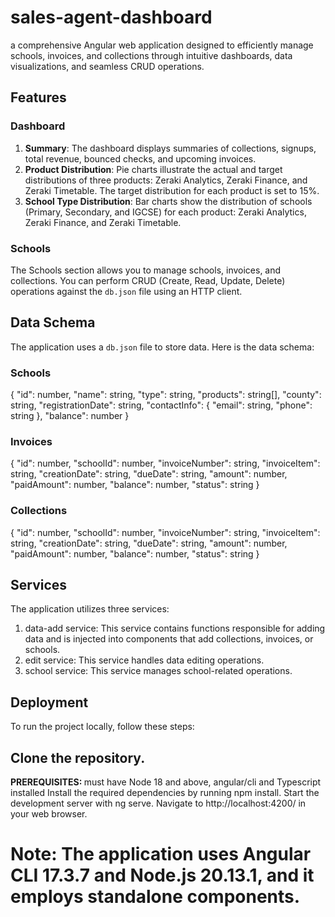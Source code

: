 # sales-agent-dashboard
a comprehensive Angular web application designed to efficiently manage schools, invoices, and collections through intuitive dashboards, data visualizations, and seamless CRUD operations.

## Features

### Dashboard

1. **Summary**: The dashboard displays summaries of collections, signups, total revenue, bounced checks, and upcoming invoices.
2. **Product Distribution**: Pie charts illustrate the actual and target distributions of three products: Zeraki Analytics, Zeraki Finance, and Zeraki Timetable. The target distribution for each product is set to 15%.
3. **School Type Distribution**: Bar charts show the distribution of schools (Primary, Secondary, and IGCSE) for each product: Zeraki Analytics, Zeraki Finance, and Zeraki Timetable.

### Schools

The Schools section allows you to manage schools, invoices, and collections. You can perform CRUD (Create, Read, Update, Delete) operations against the `db.json` file using an HTTP client.

## Data Schema

The application uses a `db.json` file to store data. Here is the data schema:

### Schools

{
 "id": number,
 "name": string,
 "type": string,
 "products": string[],
 "county": string,
 "registrationDate": string,
 "contactInfo": {
   "email": string,
   "phone": string
 },
 "balance": number
}

### Invoices
{
  "id": number,
  "schoolId": number,
  "invoiceNumber": string,
  "invoiceItem": string,
  "creationDate": string,
  "dueDate": string,
  "amount": number,
  "paidAmount": number,
  "balance": number,
  "status": string
}

### Collections
{
  "id": number,
  "schoolId": number,
  "invoiceNumber": string,
  "invoiceItem": string,
  "creationDate": string,
  "dueDate": string,
  "amount": number,
  "paidAmount": number,
  "balance": number,
  "status": string
}


## Services
The application utilizes three services:

1. data-add service: This service contains functions responsible for adding data and is injected into components that add collections, invoices, or schools.
2. edit service: This service handles data editing operations.
3. school service: This service manages school-related operations.

## Deployment
To run the project locally, follow these steps:

## Clone the repository.
<b>PREREQUISITES: </b> must have Node 18 and above, angular/cli and Typescript installed
Install the required dependencies by running npm install.
Start the development server with ng serve.
Navigate to http://localhost:4200/ in your web browser.

# Note: The application uses Angular CLI 17.3.7 and Node.js 20.13.1, and it employs standalone components.
